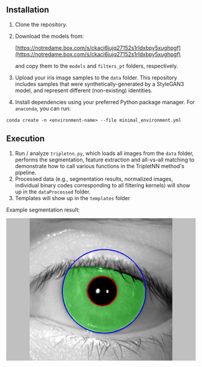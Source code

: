 ## Installation 

1. Clone the repository.
2. Download the models from:

   [https://notredame.box.com/s/ckaci6jujq27152s1rldxbpy5xughpgf](https://notredame.box.com/s/ckaci6jujq27152s1rldxbpy5xughpgf)

   and copy them to the `models` and `filters_pt` folders, respectively.

4. Upload your iris image samples to the `data` folder. This repository includes samples that were synthetically-generated by a StyleGAN3 model, and represent different (non-existing) identities.
   
6. Install dependencies using your preferred Python package manager. For `anaconda`, you can run:

```
conda create -n <environment-name> --file minimal_environment.yml
```

## Execution 

1. Run / analyze `tripletnn.py`, which loads all images from the `data` folder, performs the segmentation, feature extraction and all-vs-all matching to demonstrate how to call various functions in the TripletNN method's pipeline.
2. Processed data (e.g., segmentation results, normalized images, individual binary codes corresponding to all filtering kernels) will show up in the `dataProcessed` folder.
3. Templates will show up in the `templates` folder

Example segmentation result:

![segm-example-hdbif-python](../../../assets/segm-example-hdbif-python.png)

